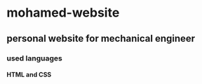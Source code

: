 # mohamed-website
## personal website for mechanical engineer 
### used languages
#### HTML and CSS
